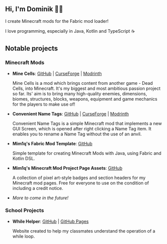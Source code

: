 ## Hi, I'm Dominik :wave::smiley_cat:

I create Minecraft mods for the Fabric mod loader!

I love programming, especially in Java, Kotlin and TypeScript :coffee:

## Notable projects

### **Minecraft Mods**

- **Mine Cells**: [GitHub](https://github.com/mim1q/MineCells) | [CurseForge](https://www.curseforge.com/minecraft/mc-mods/minecells) | [Modrinth](https://modrinth.com/mod/minecells)
  
  Mine Cells is a mod which brings content from another game - Dead Cells, into Minecraft. It's my biggest and most ambitious passion project so far. Its' aim is to bring many high-quality enemies, dimensions, biomes, structures, blocks, weapons, equipment and game mechanics for the players to make use of!
  
- **Convenient Name Tags**: [GitHub](https://github.com/mim1q/ConvenientNameTags) | [CurseForge](https://www.curseforge.com/minecraft/mc-mods/convenient-name-tags) | [Modrinth](https://modrinth.com/mod/convenient-name-tags)
  
  Convenient Name Tags is a simple Minecraft mod that implements a new GUI Screen, which is opened after right clicking a Name Tag item.
  It enables you to rename a Name Tag without the use of an anvil.

- **Mim1q's Fabric Mod Template**: [GitHub](https://github.com/mim1q/Mim1qFabricTemplate)

  Simple template for creating Minecraft Mods with Java, using Fabric and Kotlin DSL.

- **Mim1q's Minecraft Mod Project Page Assets**: [GitHub](https://github.com/mim1q/ModPageAssets)

  A collection of pixel art-style badges and section headers for my Minecraft mod pages. Free for everyone to use on the condition of including a credit notice.

- *More to come in the future!*

### **School Projects**

- **While Helper**: [GitHub](https://github.com/mim1q/WhileHelper) | [GitHub Pages](https://mim1q.github.io/WhileHelper/index_en.html)
  
  Website created to help my classmates understand the operation of a while loop.
